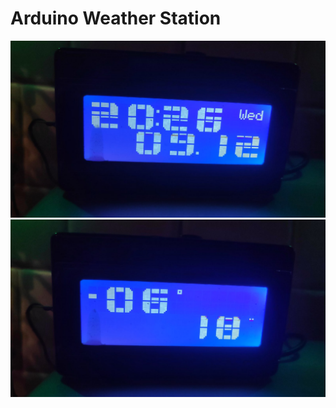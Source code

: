 # Arduino Weather Station

![Иллюстрация к проекту](https://github.com/Borobeyka/meteostation/blob/master/1.jpg)
![Иллюстрация к проекту](https://github.com/Borobeyka/meteostation/blob/master/2.jpg)
